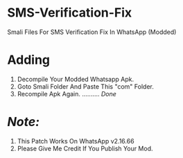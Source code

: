 # SMS-Verification-Fix
Smali Files For SMS Verification Fix In WhatsApp (Modded)

# Adding
1. Decompile Your Modded Whatsapp Apk.
2. Goto Smali Folder And Paste This "com" Folder.
3. Recompile Apk Again. 
.......... *Done* 

# *_Note:_*
1. This Patch Works On WhatsApp v2.16.66 
2. Please Give Me Credit If You Publish Your Mod.
